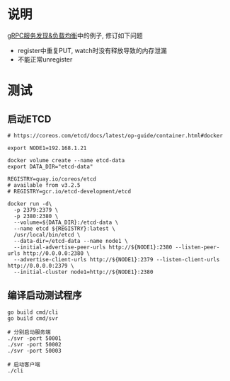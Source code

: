 # 说明

[gRPC服务发现&负载均衡](https://segmentfault.com/a/1190000008672912)中的例子, 修订如下问题

- register中重复PUT, watch时没有释放导致的内存泄漏
- 不能正常unregister

# 测试

## 启动ETCD

	# https://coreos.com/etcd/docs/latest/op-guide/container.html#docker

	export NODE1=192.168.1.21

	docker volume create --name etcd-data
	export DATA_DIR="etcd-data"

	REGISTRY=quay.io/coreos/etcd
	# available from v3.2.5
	# REGISTRY=gcr.io/etcd-development/etcd

	docker run -d\
	  -p 2379:2379 \
	  -p 2380:2380 \
	  --volume=${DATA_DIR}:/etcd-data \
	  --name etcd ${REGISTRY}:latest \
	  /usr/local/bin/etcd \
	  --data-dir=/etcd-data --name node1 \
	  --initial-advertise-peer-urls http://${NODE1}:2380 --listen-peer-urls http://0.0.0.0:2380 \
	  --advertise-client-urls http://${NODE1}:2379 --listen-client-urls http://0.0.0.0:2379 \
	  --initial-cluster node1=http://${NODE1}:2380

## 编译启动测试程序

    go build cmd/cli
    go build cmd/svr

    # 分别启动服务端
    ./svr -port 50001
    ./svr -port 50002
    ./svr -port 50003

    # 启动客户端
    ./cli

